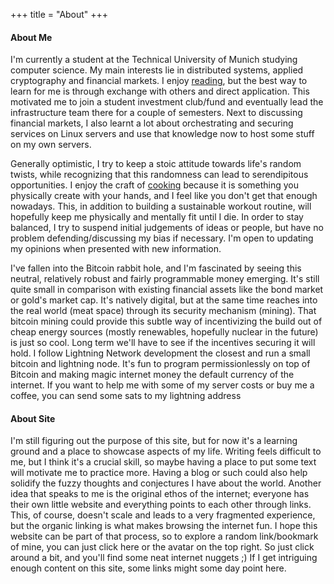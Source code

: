 +++
title = "About"
+++

<h4>About Me</h4>
<p>
I'm currently a student at the Technical University of Munich studying computer science.
My main interests lie in distributed systems, applied cryptography and financial markets.
I enjoy <a href=/bookshelf>reading</a>, but the best way to learn for me 
is through exchange with others and direct application.
This motivated me to join a student investment club/fund and eventually lead the infrastructure 
team there for a couple of semesters. 
Next to discussing financial markets, I also learnt a lot about orchestrating and 
securing services on Linux servers and use that knowledge now to host some stuff 
on my own servers.
</p>

<p>
Generally optimistic, I try to keep a stoic attitude towards life's random twists,
while recognizing that this randomness can lead to serendipitous opportunities.
I enjoy the craft of <a href=/recipes>cooking</a> because it is something you physically create 
with your hands, and I feel like you don't get that enough nowadays.
This, in addition to building a sustainable workout routine, will hopefully keep me physically 
and mentally fit until I die.
In order to stay balanced, I try to suspend initial judgements of ideas or people,
but have no problem defending/discussing my bias if necessary.
I'm open to updating my opinions when presented with new information.
</p>

<p>
I've fallen into the Bitcoin rabbit hole, and I'm fascinated by seeing
this neutral, relatively robust and fairly programmable money emerging.
It's still quite small in comparison with existing financial assets like 
the bond market or gold's market cap. 
It's natively digital, but at the same time reaches into the real world (meat space)
through its security mechanism (mining).
That bitcoin mining could provide this subtle way of incentivizing the build out 
of cheap energy sources (mostly renewables, hopefully nuclear in the future) is 
just so cool. 
Long term we'll have to see if the incentives securing it will hold.
I follow Lightning Network development the closest and run a small bitcoin and 
lightning node.
It's fun to program permissionlessly on top of Bitcoin and making magic internet 
money the default currency of the internet. 
If you want to help me with some of my server costs or buy me a coffee, you can 
send some sats to my lightning address 
</p>

<h4>About Site</h4>
<p> 
I'm still figuring out the purpose of this site, but for now it's a learning ground
and a place to showcase aspects of my life. 
Writing feels difficult to me, but I think it's a crucial skill, so maybe having a 
place to put some text will motivate me to practice more.
Having a blog or such could also help solidify the fuzzy thoughts and conjectures I have about the world.
Another idea that speaks to me is the original ethos of the internet; everyone has 
their own little website and everything points to each other through links. 
This, of course, doesn't scale and leads to a very fragmented experience, but the 
organic linking is what makes browsing the internet fun.
I hope this website can be part of that process, so to explore a random link/bookmark 
of mine, you can just click 
<a id="random-link" title="take me somewhere random" target=_blank onclick=getRandomLink()>here</a>
or the avatar on the top right.
So just click around a bit, and you'll find some neat internet nuggets ;)
If I get intriguing enough content on this site, some links might some day point here.
</p>
